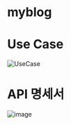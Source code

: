 # myblog

# Use Case
![UseCase](https://github.com/s2cocos2/myblog/assets/120706046/28f57f83-5cf8-4afa-872e-48f5e724d914)

# API 명세서
![image](https://github.com/s2cocos2/myblog/assets/120706046/82fdcf85-dc4d-4786-8499-324debef6d6e)
